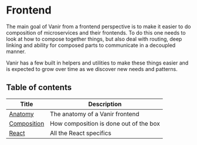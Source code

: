 # Frontend

The main goal of Vanir from a frontend perspective is to make it easier to do
composition of microservices and their frontends.
To do this one needs to look at how to compose together things, but also deal with
routing, deep linking and ability for composed parts to communicate in a decoupled manner.

Vanir has a few built in helpers and utilities to make these things easier and
is expected to grow over time as we discover new needs and patterns.

## Table of contents

| Title | Description |
| ----- | ----------- |
| [Anatomy](./anatomy-of-a-frontend.md) | The anatomy of a Vanir frontend |
| [Composition](./composition.md) | How composition is done out of the box |
| [React](./react/index.md) | All the React specifics |
